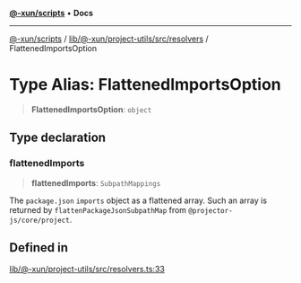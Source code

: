 [**@-xun/scripts**](../../../../../../README.md) • **Docs**

***

[@-xun/scripts](../../../../../../README.md) / [lib/@-xun/project-utils/src/resolvers](../README.md) / FlattenedImportsOption

# Type Alias: FlattenedImportsOption

> **FlattenedImportsOption**: `object`

## Type declaration

### flattenedImports

> **flattenedImports**: `SubpathMappings`

The `package.json` `imports` object as a flattened array. Such an array is
returned by `flattenPackageJsonSubpathMap` from
`@projector-js/core/project`.

## Defined in

[lib/@-xun/project-utils/src/resolvers.ts:33](https://github.com/Xunnamius/xscripts/blob/154567d6fca3f6cf244137e710b029af872e1d9e/lib/@-xun/project-utils/src/resolvers.ts#L33)

